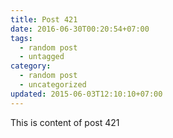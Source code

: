 ```yaml
---
title: Post 421
date: 2016-06-30T00:20:54+07:00
tags:
  - random post
  - untagged
category:
  - random post
  - uncategorized
updated: 2015-06-03T12:10:10+07:00
---
```

This is content of post 421